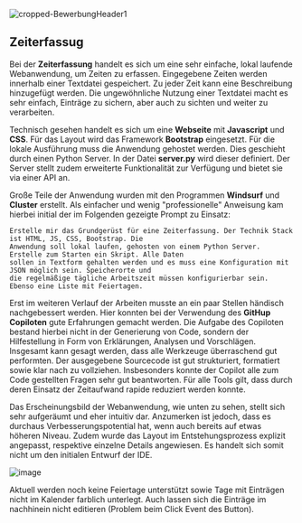 ![cropped-BewerbungHeader1](https://github.com/user-attachments/assets/de3a724b-4002-4e2b-80a4-e9d588bf1930)

## Zeiterfassug

Bei der **Zeiterfassung** handelt es sich um eine sehr einfache, lokal laufende Webanwendung, um Zeiten zu erfassen. Eingegebene Zeiten
werden innerhalb einer Textdatei gespeichert. Zu jeder Zeit kann eine Beschreibung hinzugefügt werden. Die ungewöhnliche Nutzung
einer Textdatei macht es sehr einfach, Einträge zu sichern, aber auch zu sichten und weiter zu verarbeiten. 

Technisch gesehen handelt es sich um eine **Webseite** mit **Javascript** und **CSS**. Für das Layout wird das Framework **Bootstrap** 
eingesetzt. Für die lokale Ausführung muss die Anwendung gehostet werden. Dies geschieht durch einen Python Server. In der Datei **server.py**
wird dieser definiert. Der Server stellt zudem erweiterte Funktionalität zur Verfügung und bietet sie via einer API an.

Große Teile der Anwendung wurden mit den Programmen **Windsurf** und **Cluster** erstellt. Als einfacher und wenig "professionelle"
Anweisung kam hierbei initial der im Folgenden gezeigte Prompt zu Einsatz:

```
Erstelle mir das Grundgerüst für eine Zeiterfassung. Der Technik Stack ist HTML, JS, CSS, Bootstrap. Die
Anwendung soll lokal laufen, gehosten von einem Python Server. Erstelle zum Starten ein Skript. Alle Daten
sollen in Textform gehalten werden und es muss eine Konfiguration mit JSON möglich sein. Speicherorte und
die regelmäßige tägliche Arbeitszeit müssen konfigurierbar sein. Ebenso eine Liste mit Feiertagen.
```

Erst im weiteren Verlauf der Arbeiten musste an ein paar Stellen händisch nachgebessert werden. Hier konnten bei der Verwendung
des **GitHup Copiloten** gute Erfahrungen gemacht werden. Die Aufgabe des Copiloten bestand hierbei nicht in der Generierung von Code, 
sondern der Hilfestellung in Form von Erklärungen, Analysen und Vorschlägen. Insgesamt kann gesagt werden, dass alle Werkzeuge überraschend
gut performten. Der ausgegebene Sourcecode ist gut strukturiert, formatiert sowie klar nach zu vollziehen. Insbesonders konnte der 
Copilot alle zum Code gestellten Fragen sehr gut beantworten. Für alle Tools gilt, dass durch deren Einsatz der Zeitaufwand rapide reduziert 
werden konnte.


Das Erscheinungsbild der Webanwendung, wie unten zu sehen, stellt sich sehr aufgeräumt und eher intuitiv dar. Anzumerken ist jedoch,
dass es durchaus Verbesserungspotential hat, wenn auch bereits auf etwas höheren Niveau. Zudem wurde das Layout im Entstehungsprozess 
explizit angepasst, respektive einzelne Details angewiesen. Es handelt sich somit nicht um den initialen Entwurf der IDE.

![image](https://github.com/user-attachments/assets/b79889e0-d070-407f-bff3-833c78cfb910)

Aktuell werden noch keine Feiertage unterstützt sowie Tage mit Einträgen nicht im Kalender farblich unterlegt. Auch lassen sich die Einträge im
nachhinein nicht editieren (Problem beim Click Event des Button). 
